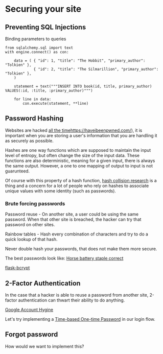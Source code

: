 # Securing your site

## Preventing SQL Injections

Binding parameters to queries

```
from sqlalchemy.sql import text
with engine.connect() as con:

    data = ( { "id": 1, "title": "The Hobbit", "primary_author": "Tolkien" },
             { "id": 2, "title": "The Silmarillion", "primary_author": "Tolkien" },
    )

    statement = text("""INSERT INTO book(id, title, primary_author) VALUES(:id, :title, :primary_author)""")

    for line in data:
        con.execute(statement, **line)
```

## Password Hashing

Websites are hacked [all the time]()https://haveibeenpwned.com/), it is important when you are storing a user's information that you are handling it as securely as possible.

Hashes are one way functions which are supposed to maintain the input level of entropy, but often change the size of the input data. These functions are also deterministic, meaning for a given input, there is always the same output. However, a one to one mapping of output to input is not guarunteed.

Of course with this property of a hash function, [hash collision research](https://shattered.io/) is a thing and a concern for a lot of people who rely on hashes to associate unique values with some identity (such as passwords).

### Brute forcing passwords

Password reuse - On another site, a user could be using the same password. When that other site is breached, the hacker can try that password on other sites.

Rainbow tables - Hash every combination of characters and try to do a quick lookup of that hash.

Never double hash your passwords, that does not make them more secure.

The best passwords look like: [Horse battery staple correct](https://xkcd.com/936/)


[flask-bcrypt](https://flask-bcrypt.readthedocs.io/en/latest/)

## 2-Factor Authentication

In the case that a hacker is able to reuse a password from another site, 2-factor authentication can thwart their ability to do anything.

[Google Account Hygine](https://security.googleblog.com/2019/05/new-research-how-effective-is-basic.html)

Let's try implementing a [Time-based One-time Password](https://en.wikipedia.org/wiki/Time-based_One-time_Password_algorithm) in our login flow.

## Forgot password

How would we want to implement this?
